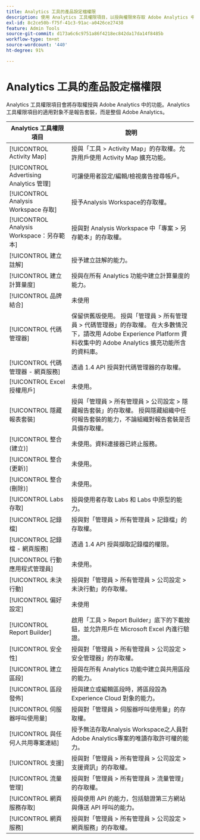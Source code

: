```yaml
---
title: Analytics 工具的產品設定檔權限
description: 使用 Analytics 工具權限項目，以授與權限來存取 Adobe Analytics 中的功能。
exl-id: 8c2ce50b-f75f-41c3-91ac-a0426ce27438
feature: Admin Tools
source-git-commit: d173a6c6c9751a86f4218ec842da17da14f8485b
workflow-type: tm+mt
source-wordcount: '440'
ht-degree: 91%

---
```


# Analytics 工具的產品設定檔權限

Analytics 工具權限項目會將存取權授與 Adobe Analytics 中的功能。Analytics 工具權限項目的適用對象不是報告套裝，而是整個 Adobe Analytics。

| Analytics 工具權限項目 | 說明 |
|----|----|
| [!UICONTROL Activity Map] | 授與「工具 > Activity Map」的存取權。允許用戶使用 Activity Map 擴充功能。 |
| [!UICONTROL Advertising Analytics 管理] | 可讓使用者設定/編輯/檢視廣告搜尋帳戶。 |
| [!UICONTROL Analysis Workspace 存取] | 授予Analysis Workspace的存取權。 |
| [!UICONTROL Analysis Workspace：另存範本] | 授與對 Analysis Workspace 中「專案 > 另存範本」的存取權。 |
| [!UICONTROL 建立註解] | 授予建立註解的能力。 |
| [!UICONTROL 建立計算量度] | 授與在所有 Analytics 功能中建立計算量度的能力。 |
| [!UICONTROL 品牌結合] | 未使用 |
| [!UICONTROL 代碼管理器] | 保留供舊版使用。 授與「管理員 > 所有管理員 > 代碼管理器」的存取權。 在大多數情況下，請改用 Adobe Experience Platform 資料收集中的 Adobe Analytics 擴充功能所含的資料庫。 |
| [!UICONTROL 代碼管理器 - 網頁服務] | 透過 1.4 API 授與對代碼管理器的存取權。 |
| [!UICONTROL Excel 授權用戶] | 未使用。 |
| [!UICONTROL 隱藏報表套裝] | 授與「管理員 > 所有管理員 > 公司設定 > 隱藏報告套裝」的存取權。 授與隱藏組織中任何報告套裝的能力，不論組織對報告套裝是否具備存取權。 |
| [!UICONTROL 整合 (建立)] | 未使用。資料連接器已終止服務。 |
| [!UICONTROL 整合 (更新)] | 未使用。 |
| [!UICONTROL 整合 (刪除)] | 未使用。 |
| [!UICONTROL Labs 存取] | 授與使用者存取 Labs 和 Labs 中原型的能力。 |
| [!UICONTROL 記錄檔] | 授與對「管理員 > 所有管理員 > 記錄檔」的存取權。  |
| [!UICONTROL 記錄檔 - 網頁服務] | 透過 1.4 API 授與擷取記錄檔的權限。 |
| [!UICONTROL 行動應用程式管理員] | 未使用。 |
| [!UICONTROL 未決行動] | 授與對「管理員 > 所有管理員 > 公司設定 > 未決行動」的存取權。 |
| [!UICONTROL 偏好設定] | 未使用 |
| [!UICONTROL Report Builder] | 啟用「工具 > Report Builder」底下的下載按鈕，並允許用戶在 Microsoft Excel 內進行驗證。 |
| [!UICONTROL 安全性] | 授與對「管理員 > 所有管理員 > 公司設定 > 安全管理器」的存取權。 |
| [!UICONTROL 建立區段] | 授與在所有 Analytics 功能中建立與共用區段的能力。 |
| [!UICONTROL 區段發佈] | 授與建立或編輯區段時，將區段設為 Experience Cloud 對象的能力。 |
| [!UICONTROL 伺服器呼叫使用量] | 授與對「管理員 > 伺服器呼叫使用量」的存取權。 |
| [!UICONTROL 與任何人共用專案連結] | 授予無法存取Analysis Workspace之人員對Adobe Analytics專案的唯讀存取許可權的能力。 |
| [!UICONTROL 支援] | 授與對「管理員 > 所有管理員 > 公司設定 > 支援資訊」的存取權。 |
| [!UICONTROL 流量管理] | 授與對「管理員 > 所有管理員 > 流量管理」的存取權。 |
| [!UICONTROL 網頁服務存取] | 授與使用 API 的能力，包括驗證第三方網站與傳送 API 呼叫的能力。 |
| [!UICONTROL 網頁服務] | 授與對「管理員 > 所有管理員 > 公司設定 > 網頁服務」的存取權。 |